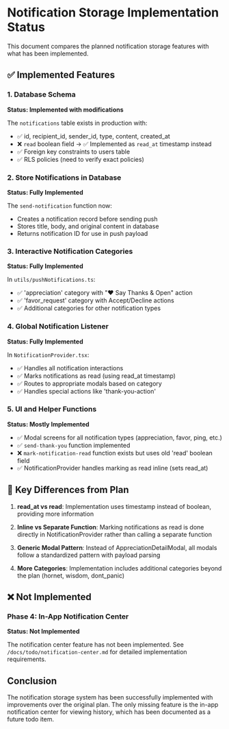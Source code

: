 # Notification Storage Implementation Status

This document compares the planned notification storage features with what has been implemented.

## ✅ Implemented Features

### 1. Database Schema
**Status: Implemented with modifications**

The `notifications` table exists in production with:
- ✅ id, recipient_id, sender_id, type, content, created_at
- ❌ `read` boolean field → ✅ Implemented as `read_at` timestamp instead
- ✅ Foreign key constraints to users table
- ✅ RLS policies (need to verify exact policies)

### 2. Store Notifications in Database
**Status: Fully Implemented**

The `send-notification` function now:
- Creates a notification record before sending push
- Stores title, body, and original content in database
- Returns notification ID for use in push payload

### 3. Interactive Notification Categories
**Status: Fully Implemented**

In `utils/pushNotifications.ts`:
- ✅ 'appreciation' category with "❤️ Say Thanks & Open" action
- ✅ 'favor_request' category with Accept/Decline actions
- ✅ Additional categories for other notification types

### 4. Global Notification Listener
**Status: Fully Implemented**

In `NotificationProvider.tsx`:
- ✅ Handles all notification interactions
- ✅ Marks notifications as read (using read_at timestamp)
- ✅ Routes to appropriate modals based on category
- ✅ Handles special actions like 'thank-you-action'

### 5. UI and Helper Functions
**Status: Mostly Implemented**

- ✅ Modal screens for all notification types (appreciation, favor, ping, etc.)
- ✅ `send-thank-you` function implemented
- ❌ `mark-notification-read` function exists but uses old 'read' boolean field
- ✅ NotificationProvider handles marking as read inline (sets read_at)

## 📝 Key Differences from Plan

1. **read_at vs read**: Implementation uses timestamp instead of boolean, providing more information

2. **Inline vs Separate Function**: Marking notifications as read is done directly in NotificationProvider rather than calling a separate function

3. **Generic Modal Pattern**: Instead of AppreciationDetailModal, all modals follow a standardized pattern with payload parsing

4. **More Categories**: Implementation includes additional categories beyond the plan (hornet, wisdom, dont_panic)

## ❌ Not Implemented

### Phase 4: In-App Notification Center
**Status: Not Implemented**

The notification center feature has not been implemented. See `/docs/todo/notification-center.md` for detailed implementation requirements.

## Conclusion

The notification storage system has been successfully implemented with improvements over the original plan. The only missing feature is the in-app notification center for viewing history, which has been documented as a future todo item.